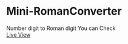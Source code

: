 # Mini-RomanConverter
Number digit to Roman digit
You can Check 
<br>
[Live View]([https://www.example.com](https://sayan-adhikary.github.io/Mini-RomanConverter/))

